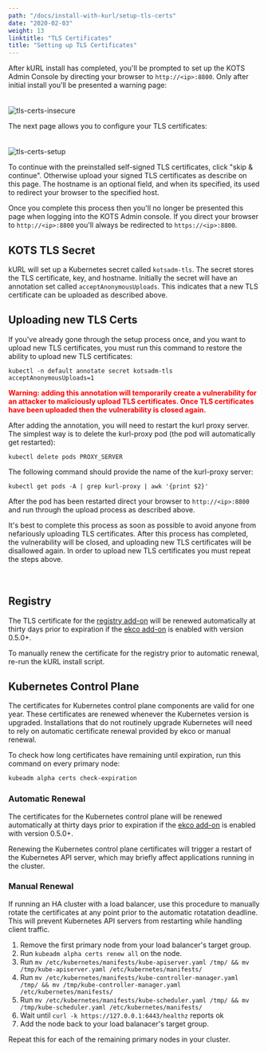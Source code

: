 ```yaml
---
path: "/docs/install-with-kurl/setup-tls-certs"
date: "2020-02-03"
weight: 13
linktitle: "TLS Certificates"
title: "Setting up TLS Certificates"
---
```


After kURL install has completed, you'll be prompted to set up the KOTS Admin Console by directing your browser to `http://<ip>:8800`.   Only after initial install you'll be presented a warning page:
<br><br><br>
![tls-certs-insecure](/tls-certs-insecure.png)


The next page allows you to configure your TLS certificates:
<br><br><br>
![tls-certs-setup](/tls-certs-setup.png)

To continue with the preinstalled self-signed TLS certificates, click "skip & continue".  Otherwise upload your signed TLS certificates as describe on this page.  The hostname is an optional field, and when its specified, its used to redirect your browser to the specified host. 

Once you complete this process then you'll no longer be presented this page when logging into the KOTS Admin console.  If you direct your browser to `http://<ip>:8800` you'll always be redirected to `https://<ip>:8800`.  
    
## KOTS TLS Secret

kURL will set up a Kubernetes secret called `kotsadm-tls`.  The secret stores the TLS certificate, key, and hostname.  Initially the secret will have an annotation set called `acceptAnonymousUploads`.  This indicates that a new TLS certificate can be uploaded as described above.  

## Uploading new TLS Certs

If you've already gone through the setup process once, and you want to upload new TLS certificates, you must run this command to restore the ability to upload new TLS certificates:

`kubectl -n default annotate secret kotsadm-tls acceptAnonymousUploads=1`

<span style="color:red">**Warning: adding this annotation will temporarily create a vulnerability for an attacker to maliciously upload TLS certificates.  Once TLS certificates have been uploaded then the vulnerability is closed again.**</span>

After adding the annotation, you will need to restart the kurl proxy server.  The simplest way is to delete the kurl-proxy pod (the pod will automatically get restarted): 

`kubectl delete pods PROXY_SERVER`

The following command should provide the name of the kurl-proxy server:

`kubectl get pods -A | grep kurl-proxy | awk '{print $2}'`

After the pod has been restarted direct your browser to `http://<ip>:8800` and run through the upload process as described above.  
    
It's best to complete this process as soon as possible to avoid anyone from nefariously uploading TLS certificates.  After this process has completed, the vulnerability will be closed, and uploading new TLS certificates will be disallowed again.  In order to upload new TLS certificates you must repeat the steps above. 
<br><br><br>

## Registry

The TLS certificate for the [registry add-on](/docs/add-ons/registry) will be renewed automatically at thirty days prior to expiration if the [ekco add-on](/docs/add-ons/ekco) is enabled with version 0.5.0+.

To manually renew the certificate for the registry prior to automatic renewal, re-run the kURL install script.

## Kubernetes Control Plane

The certificates for Kubernetes control plane components are valid for one year.
These certificates are renewed whenever the Kubernetes version is upgraded.
Installations that do not routinely upgrade Kubernetes will need to rely on automatic certificate renewal provided by ekco or manual renewal.

To check how long certificates have remaining until expiration, run this command on every primary node:
```bash
kubeadm alpha certs check-expiration
```

### Automatic Renewal

The certificates for the Kubernetes control plane will be renewed automatically at thirty days prior to expiration if the [ekco add-on](/docs/add-ons/ekco) is enabled with version 0.5.0+.

Renewing the Kubernetes control plane certificates will trigger a restart of the Kubernetes API server, which may briefly affect applications running in the cluster.

### Manual Renewal

If running an HA cluster with a load balancer, use this procedure to manually rotate the certificates at any point prior to the automatic rotatation deadline.
This will prevent Kubernetes API servers from restarting while handling client traffic.

1. Remove the first primary node from your load balancer's target group.
1. Run `kubeadm alpha certs renew all` on the node.
1. Run `mv /etc/kubernetes/manifests/kube-apiserver.yaml /tmp/ && mv /tmp/kube-apiserver.yaml /etc/kubernetes/manifests/`
1. Run `mv /etc/kubernetes/manifests/kube-controller-manager.yaml /tmp/ && mv /tmp/kube-controller-manager.yaml /etc/kubernetes/manifests/`
1. Run `mv /etc/kubernetes/manifests/kube-scheduler.yaml /tmp/ && mv /tmp/kube-scheduler.yaml /etc/kubernetes/manifests/`
1. Wait until `curl -k https://127.0.0.1:6443/healthz` reports ok
1. Add the node back to your load balanacer's target group.

Repeat this for each of the remaining primary nodes in your cluster.
